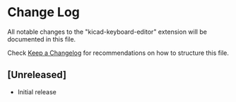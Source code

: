 # Change Log

All notable changes to the "kicad-keyboard-editor" extension will be documented in this file.

Check [Keep a Changelog](http://keepachangelog.com/) for recommendations on how to structure this file.

## [Unreleased]

- Initial release